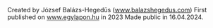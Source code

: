 Created by József Balázs-Hegedűs (www.balazshegedus.com)
First published on www.egylapon.hu in 2023
Made public in 16.04.2024.
